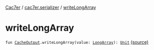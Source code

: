 [Cac7er](../index.md) / [cac7er.serializer](index.md) / [writeLongArray](./write-long-array.md)

# writeLongArray

`fun `[`CacheOutput`](-cache-output.md)`.writeLongArray(value: `[`LongArray`](https://kotlinlang.org/api/latest/jvm/stdlib/kotlin/-long-array/index.html)`): `[`Unit`](https://kotlinlang.org/api/latest/jvm/stdlib/kotlin/-unit/index.html) [(source)](http://2wiqua.wcaokaze.com/gitbucket/wcaokaze/Cac7er/blob/master/src/main/java/cac7er/serializer/array.kt#L91)